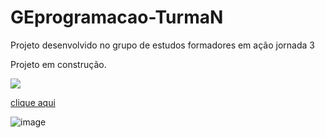 # GEprogramacao-TurmaN
Projeto desenvolvido no grupo de estudos formadores em ação jornada 3



Projeto em construção.

![](https://img.shields.io/badge/Google%20Analytics-E37400?style=for-the-badge&logo=google%20analytics&logoColor=white)

[clique aqui](https://classroom.google.com/u/0/c/NTMyOTU5MzA1MTgz)

![image](https://user-images.githubusercontent.com/100363388/182727330-992fc312-d4a2-4f1b-8528-cc920db3fb6c.png)



